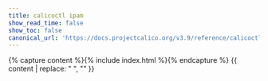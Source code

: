 ```yaml
---
title: calicoctl ipam
show_read_time: false
show_toc: false
canonical_url: 'https://docs.projectcalico.org/v3.9/reference/calicoctl/ipam/index'
---
```


{% capture content %}{% include index.html %}{% endcapture %}
{{ content | replace: "    ", "" }}